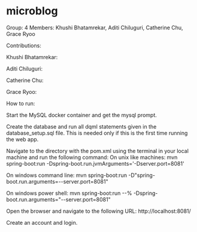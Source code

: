 # microblog

Group: 4 Members: Khushi Bhatamrekar, Aditi Chiluguri, Catherine Chu, Grace Ryoo

Contributions:

Khushi Bhatamrekar:

Aditi Chiluguri:

Catherine Chu:

Grace Ryoo:

How to run:

Start the MySQL docker container and get the mysql prompt.

Create the database and run all dqml statements given in the database_setup.sql file. This is needed only if this is the first time running the web app.

Navigate to the directory with the pom.xml using the terminal in your local machine and run the following command:
On unix like machines:
mvn spring-boot:run -Dspring-boot.run.jvmArguments='-Dserver.port=8081'

On windows command line:
mvn spring-boot:run -D"spring-boot.run.arguments=--server.port=8081"

On windows power shell:
mvn spring-boot:run --% -Dspring-boot.run.arguments="--server.port=8081"

Open the browser and navigate to the following URL:
http://localhost:8081/

Create an account and login.
